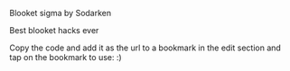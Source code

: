 Blooket sigma by Sodarken

Best blooket hacks ever

Copy the code and add it as the url to a bookmark in the edit section and tap on the bookmark to use: :)
